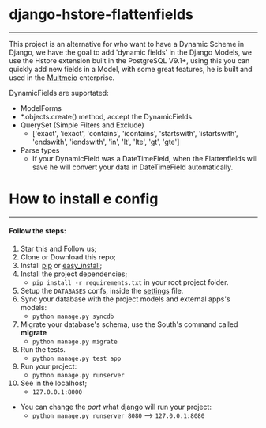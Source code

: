 django-hstore-flattenfields
===============
-----------
This project is an alternative for who want to have a Dynamic Scheme in Django, we have the goal to add 'dynamic fields' in the Django Models, we use the Hstore extension built in the PostgreSQL V9.1+, using this you can quickly add new fields in a Model, with some great features, he is built and used in the [Multmeio](http://www.multmeio.com.br) enterprise.


DynamicFields are suportated:
* ModelForms
* *.objects.create() method, accept the DynamicFields.
* QuerySet (Simple Filters and Exclude)
   * ['exact', 'iexact', 'contains', 'icontains', 'startswith', 'istartswith', 'endswith', 'iendswith', 'in', 'lt', 'lte', 'gt', 'gte']
* Parse types
   * If your DynamicField was a DateTimeField, when the Flattenfields will save he will convert your data in DateTimeField automatically.

How to install e config
===============
-----------
#### Follow the steps:

1. Star this and Follow us;
2. Clone or Download this repo;
3. Install [pip](http://www.pip-installer.org/en/latest/) or [easy_install](http://pythonhosted.org/distribute/easy_install.html);
4. Install the project dependencies;
    - ```pip install -r requirements.txt``` in your root project folder.
5. Setup the ```DATABASES``` confs, inside the [settings](https://github.com/multmeio/django-hstore-flattenfields/blob/master/example/hstoredyn/settings.py#L12) file.
6. Sync your database with the project models and external apps's models:
    - ```python manage.py syncdb```
7. Migrate your database's  schema, use the South's command called **migrate**
    - ```python manage.py migrate```
8. Run the tests.
    - ```python manage.py test app```
9. Run your project:
    - ```python manage.py runserver```
10. See in the localhost;
    - ```127.0.0.1:8000```

- You can change the *port* what django will run your project:
    - ```python manage.py runserver 8080``` --> ```127.0.0.1:8080```
